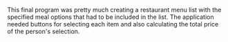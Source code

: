 This final program was pretty much creating a restaurant menu list with the specified meal options that had to be included in the list. 
The application needed buttons for selecting each item and also calculating the total price of the person's selection.
